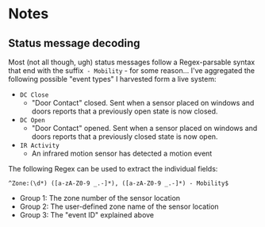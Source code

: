 # Notes

## Status message decoding

Most (not all though, ugh) status messages follow a Regex-parsable syntax that end with the suffix` - Mobility` - for some reason... I've aggregated the following possible "event types" I harvested form a live system:

- `DC Close`
  - "Door Contact" closed. Sent when a sensor placed on windows and doors reports that a previously open state is now closed.  
- `DC Open`
  - "Door Contact" opened. Sent when a sensor placed on windows and doors reports that a previously closed state is now open.
- `IR Activity`
  - An infrared motion sensor has detected a motion event 

The following Regex can be used to extract the individual fields:

```regexp
^Zone:(\d*) ([a-zA-Z0-9 _.-]*), ([a-zA-Z0-9 _.-]*) - Mobility$
```

- Group 1: The zone number of the sensor location
- Group 2: The user-defined zone name of the sensor location
- Group 3: The "event ID" explained above